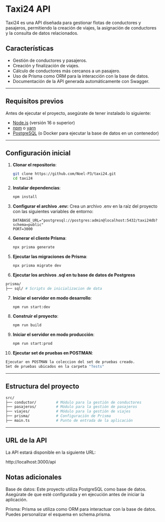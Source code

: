 # Taxi24 API

Taxi24 es una API diseñada para gestionar flotas de conductores y pasajeros, permitiendo la creación de viajes, la asignación de conductores y la consulta de datos relacionados.

## Características

- Gestión de conductores y pasajeros.
- Creación y finalización de viajes.
- Cálculo de conductores más cercanos a un pasajero.
- Uso de Prisma como ORM para la interacción con la base de datos.
- Documentación de la API generada automáticamente con Swagger.

---

## Requisitos previos

Antes de ejecutar el proyecto, asegúrate de tener instalado lo siguiente:

- [Node.js](https://nodejs.org/) (versión 16 o superior)
- [npm](https://www.npmjs.com/) o [yarn](https://yarnpkg.com/)
- [PostgreSQL](https://www.postgresql.org/) (o Docker para ejecutar la base de datos en un contenedor)

---

## Configuración inicial

1. **Clonar el repositorio**:
   ```bash
   git clone https://github.com/Noel-P3/taxi24.git
   cd taxi24
   ```

2. **Instalar dependencias**:
   ```bash
   npm install
   ```

3. **Configurar el archivo .env:** 
   Crea un archivo .env en la raíz del proyecto con las siguientes variables de entorno:
   ```
   DATABASE_URL="postgresql://postgres:admin@localhost:5432/taxi24db?schema=public"
   PORT=3000
   ```

4. **Generar el cliente Prisma**:
   ```bash
   npx prisma generate
   ```

5. **Ejecutar las migraciones de Prisma**:
   ```bash
   npx prisma migrate dev
   ```

6. **Ejecutar los archivos .sql en tu base de datos de Postgress**
  ```bash
  prisma/
  ├── sql/ # Scripts de inicializacion de data
  ```

7. **Iniciar el servidor en modo desarrollo**:
   ```bash
   npm run start:dev
   ```

8. **Construir el proyecto**:
   ```bash
   npm run build
   ```

9. **Iniciar el servidor en modo producción**:
   ```bash
   npm run start:prod
   ```

10. **Ejecutar set de pruebas en POSTMAN**:
   ```bash
   Ejecutar en POSTMAN la coleccion del set de pruebas creado.
   Set de pruebas ubicados en la carpeta "Tests"
   ```

---

## Estructura del proyecto

```bash
src/
├── conductor/         # Módulo para la gestión de conductores
├── pasajeros/         # Módulo para la gestión de pasajeros
├── viajes/            # Módulo para la gestión de viajes
├── prisma/            # Configuración de Prisma
├── main.ts            # Punto de entrada de la aplicación
```

---

## URL de la API

La API estará disponible en la siguiente URL:

http://localhost:3000/api

## Notas adicionales

Base de datos: Este proyecto utiliza PostgreSQL como base de datos. Asegúrate de que esté configurada y en ejecución antes de iniciar la aplicación.

Prisma: Prisma se utiliza como ORM para interactuar con la base de datos. Puedes personalizar el esquema en schema.prisma.